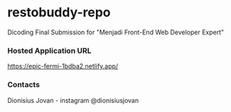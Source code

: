 # restobuddy-repo
Dicoding Final Submission for "Menjadi Front-End Web Developer Expert"

### Hosted Application URL
https://epic-fermi-1bdba2.netlify.app/

### Contacts
Dionisius Jovan - instagram @dionisiusjovan
